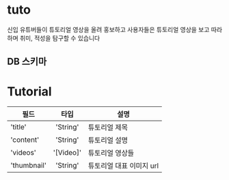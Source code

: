 # tuto
신입 유튜버들이 튜토리얼 영상을 올려 홍보하고 사용자들은 튜토리얼 영상을 보고 따라하며 취미, 적성을 탐구할 수 있습니다


## DB 스키마
Tutorial
=====
| 필드 | 타입 | 설명|
|---|:---:|---|
| 'title' | 'String' | 튜토리얼 제목 |
| 'content' | 'String' | 튜토리얼 설명 |
| 'videos' | '[Video]' | 튜토리얼 영상들 |
| 'thumbnail' | 'String' | 튜토리얼 대표 이미지 url |
